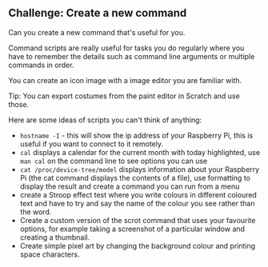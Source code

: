 ## Challenge: Create a new command

Can you create a new command that's useful for you.

Command scripts are really useful for tasks you do regularly where you have to remember the details such as command line arguments or multiple commands in order.

You can create an icon image with a image editor you are familiar with. 

Tip: You can export costumes from the paint editor in Scratch and use those. 


Here are some ideas of scripts you can't think of anything:

- `hostname -I` - this will show the ip address of your Raspberry Pi, this is useful if you want to connect to it remotely. 
- `cal` displays a calendar for the current month with today highlighted, use `man cal` on the command line to see options you can use
- `cat /proc/device-tree/model` displays information about your Raspberry Pi (the cat command displays the contents of a file), use formatting to display the result and create a command you can run from a menu
- create a Stroop effect test where you write colours in different coloured text and have to try and say the name of the colour you see rather than the word. 
- Create a custom version of the scrot command that uses your favourite options, for example taking a screenshot of a particular window and creating a thumbnail.
- Create simple pixel art by changing the background colour and printing space characters. 






